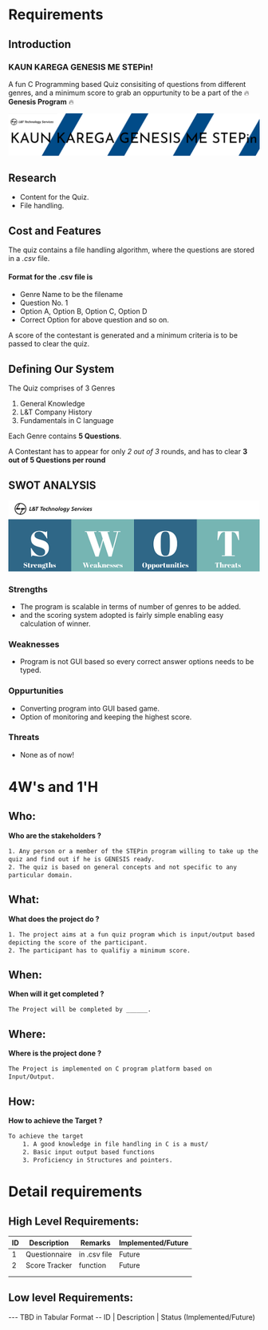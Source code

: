 # Requirements
## Introduction
### KAUN KAREGA GENESIS ME STEPin! 
A fun C Programming based Quiz consisiting of questions from different genres, and a minimum score to grab an oppurtunity to be a part of the :fire: **Genesis                   Program** :fire:


![MiniProject Intro Photo](kkgms_MPLTTS.png)
## Research
* Content for the Quiz.
* File handling.


## Cost and Features
The quiz contains a file handling algorithm, where the questions are stored in a *.csv* file.

#### Format for the .csv file is
- Genre Name to be the filename
- Question No. 1
- Option A, Option B, Option C, Option D
- Correct Option for above question
and so on.

A score of the contestant is generated and a minimum criteria is to be passed to clear the quiz.

## Defining Our System
The Quiz comprises of 3 Genres
1. General Knowledge
2. L&T Company History
3. Fundamentals in C language

Each Genre contains **5 Questions**.

A Contestant has to appear for only *2 out of 3* rounds, and has to clear **3 out of 5 Questions per round**

## SWOT ANALYSIS
![SWOT analysis photo](swot_analysis.png)

### Strengths
* The program is scalable in terms of number of genres to be added.
* and the scoring system adopted is fairly simple enabling easy calculation of winner.
### Weaknesses
* Program is not GUI based so every correct answer options needs to be typed.
### Oppurtunities
* Converting program into GUI based game.
* Option of monitoring and keeping the highest score.
### Threats
* None as of now!

# 4W&#39;s and 1&#39;H

## Who:
**Who are the stakeholders ?**

    1. Any person or a member of the STEPin program willing to take up the quiz and find out if he is GENESIS ready.
    2. The quiz is based on general concepts and not specific to any particular domain. 

## What:
**What does the project do ?**

    1. The project aims at a fun quiz program which is input/output based depicting the score of the participant.
    2. The participant has to qualifiy a minimum score.

## When:
**When will it get completed ?**

    The Project will be completed by ______.

## Where:
**Where is the project done ?**

    The Project is implemented on C program platform based on Input/Output.

## How:
**How to achieve the Target ?**

    To achieve the target
        1. A good knowledge in file handling in C is a must/
        2. Basic input output based functions
        3. Proficiency in Structures and pointers.

# Detail requirements
## High Level Requirements:
| ID | Description   | Remarks      | Implemented/Future |
|----|---------------|--------------|--------------------|
| 1  | Questionnaire | in .csv file | Future             |
| 2  | Score Tracker | function     | Future             |
|    |               |              |                    |
|    |               |              |                    |


##  Low level Requirements:
--- TBD in Tabular Format 
-- ID | Description | Status (Implemented/Future)
